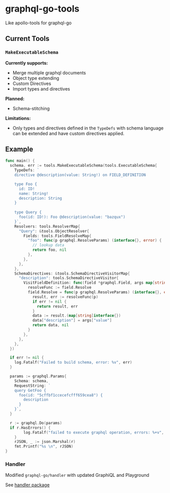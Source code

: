 # graphql-go-tools
Like apollo-tools for graphql-go

## Current Tools

### `MakeExecutableSchema`

**Currently supports:**

  * Merge multiple graphql documents
  * Object type extending
  * Custom Directives
  * Import types and directives

**Planned:**

  * Schema-stitching

**Limitations:**

  * Only types and directives defined in the `TypeDefs` with schema language can be extended and have custom directives applied.

## Example

```go
func main() {
  schema, err := tools.MakeExecutableSchema(tools.ExecutableSchema{
    TypeDefs: `
    directive @description(value: String!) on FIELD_DEFINITION

    type Foo {
      id: ID!
      name: String!
      description: String
    }
    
    type Query {
      foo(id: ID!): Foo @description(value: "bazqux")
    }`,
    Resolvers: tools.ResolverMap{
      "Query": &tools.ObjectResolver{
        Fields: tools.FieldResolveMap{
          "foo": func(p graphql.ResolveParams) (interface{}, error) {
            // lookup data
            return foo, nil
          },
        },
      },
    },
    SchemaDirectives: &tools.SchemaDirectiveVisitorMap{
      "description": tools.SchemaDirectiveVisitor{
        VisitFieldDefinition: func(field *graphql.Field, args map[string]interface{}) {
          resolveFunc := field.Resolve
          field.Resolve = func(p graphql.ResolveParams) (interface{}, error) {
            result, err := resolveFunc(p)
            if err != nil {
              return result, err
            }
            data := result.(map[string]interface{})
            data["description"] = args["value"]
            return data, nil
          }
        },
      },
    },
  })

  if err != nil {
    log.Fatalf("Failed to build schema, error: %v", err)
  }

  params := graphql.Params{
    Schema: schema,
    RequestString: `
    query GetFoo {
      foo(id: "5cffbf1ccecefcfff659cea8") {
        description
      }
    }`,
  }

  r := graphql.Do(params)
  if r.HasErrors() {
		log.Fatalf("failed to execute graphql operation, errors: %+v", r.Errors)
	}
	rJSON, _ := json.Marshal(r)
	fmt.Printf("%s \n", rJSON)
}

```

### Handler

Modified `graphql-go/handler` with updated GraphiQL and Playground

See [handler package](handler)